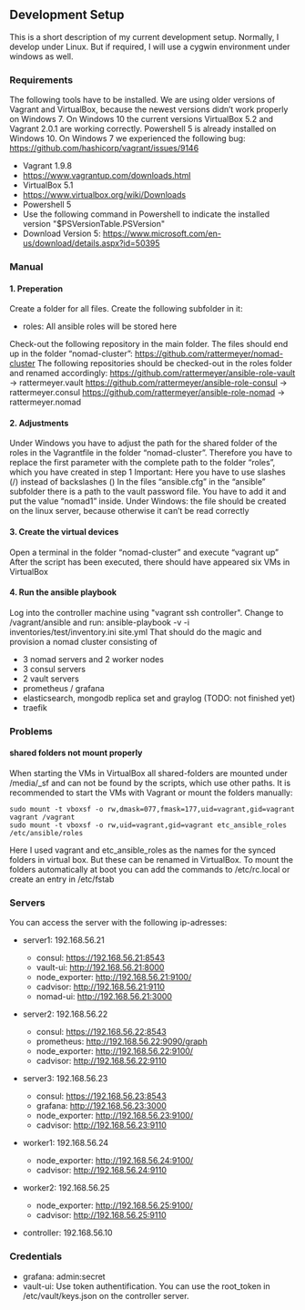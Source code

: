 ## Development Setup

This is a short description of my current development setup.
Normally, I develop under Linux. But if required, I will use a cygwin
environment under windows as well.

### Requirements

The following tools have to be installed. We are using older versions of Vagrant and VirtualBox, because the newest versions didn’t work properly on Windows 7.
On Windows 10 the current versions VirtualBox 5.2 and Vagrant 2.0.1 are working correctly. Powershell 5 is already installed on Windows 10. 
On Windows 7 we experienced the following bug: https://github.com/hashicorp/vagrant/issues/9146
* Vagrant 1.9.8
 * https://www.vagrantup.com/downloads.html
* VirtualBox 5.1
 *	https://www.virtualbox.org/wiki/Downloads
*	Powershell 5
 * Use the following command in Powershell to indicate the installed version "$PSVersionTable.PSVersion"
 * Download Version 5: https://www.microsoft.com/en-us/download/details.aspx?id=50395


### Manual
#### 1.	Preperation
Create a folder for all files. Create the following subfolder in it:
*	roles: All ansible roles will be stored here

Check-out the following repository in the main folder. The files should end up in the folder “nomad-cluster”: https://github.com/rattermeyer/nomad-cluster
The following repositories should be checked-out in the roles folder and renamed accordingly:
https://github.com/rattermeyer/ansible-role-vault -> rattermeyer.vault
https://github.com/rattermeyer/ansible-role-consul -> rattermeyer.consul
https://github.com/rattermeyer/ansible-role-nomad -> rattermeyer.nomad


#### 2.	Adjustments
Under Windows you have to adjust the path for the shared folder of the roles in the Vagrantfile in the folder “nomad-cluster”.
Therefore you have to replace the first parameter with the complete path to the folder “roles”, which you have created in step 1
Important: Here you have to use slashes (/) instead of backslashes (\)
In the files “ansible.cfg” in the “ansible” subfolder there is a path to the vault password file. You have to add it and put the value “nomad1” inside.
Under Windows: the file should be created on the linux server, because otherwise it can’t be read correctly


#### 3.	Create the virtual devices
Open a terminal in the folder “nomad-cluster” and execute “vagrant up”
After the script has been executed, there should have appeared six VMs in VirtualBox


#### 4. Run the ansible playbook
Log into the controller machine using "vagrant ssh controller".
Change to /vagrant/ansible and run: ansible-playbook -v -i inventories/test/inventory.ini site.yml 
That should do the magic and provision a nomad cluster consisting of
* 3 nomad servers and 2 worker nodes
* 3 consul servers
* 2 vault servers
* prometheus / grafana
* elasticsearch, mongodb replica set and graylog (TODO: not finished yet)
* traefik


### Problems
#### shared folders not mount properly
When starting the VMs in VirtualBox all shared-folders are mounted under /media/_sf
and can not be found by the scripts, which use other paths.
It is recommended to start the VMs with Vagrant or mount the folders manually:

    sudo mount -t vboxsf -o rw,dmask=077,fmask=177,uid=vagrant,gid=vagrant vagrant /vagrant
    sudo mount -t vboxsf -o rw,uid=vagrant,gid=vagrant etc_ansible_roles /etc/ansible/roles
   
Here I used vagrant and etc_ansible_roles as the names for the synced folders in virtual box.
But these can be renamed in VirtualBox.
To mount the folders automatically at boot you can add the commands to /etc/rc.local or create an entry in /etc/fstab


### Servers

You can access the server with the following ip-adresses:

- server1: 192.168.56.21       
  - consul: https://192.168.56.21:8543   
  - vault-ui: http://192.168.56.21:8000      
  - node_exporter: http://192.168.56.21:9100/   
  - cadvisor: http://192.168.56.21:9110
  - nomad-ui: http://192.168.56.21:3000

- server2: 192.168.56.22       
  - consul: https://192.168.56.22:8543  
  - prometheus: http://192.168.56.22:9090/graph       
  - node_exporter: http://192.168.56.22:9100/   
  - cadvisor: http://192.168.56.22:9110
  
- server3: 192.168.56.23       
  - consul: https://192.168.56.23:8543  
  - grafana: http://192.168.56.23:3000       
  - node_exporter: http://192.168.56.23:9100/   
  - cadvisor: http://192.168.56.23:9110

- worker1: 192.168.56.24                                                  
  - node_exporter: http://192.168.56.24:9100/   
  - cadvisor: http://192.168.56.24:9110

- worker2: 192.168.56.25                                                  
  - node_exporter: http://192.168.56.25:9100/   
  - cadvisor: http://192.168.56.25:9110

- controller: 192.168.56.10

### Credentials
 
- grafana: admin:secret
- vault-ui: Use token authentification. You can use the root_token in /etc/vault/keys.json on the controller server.
 
